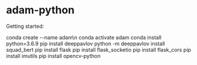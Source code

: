 # adam-python

Getting started:

conda create --name adam\n
conda activate adam
conda install python=3.6.9
pip install deeppavlov
python -m deeppavlov install squad_bert
pip install flask
pip install flask_socketio
pip install flask_cors
pip install imutils
pip install opencv-python
